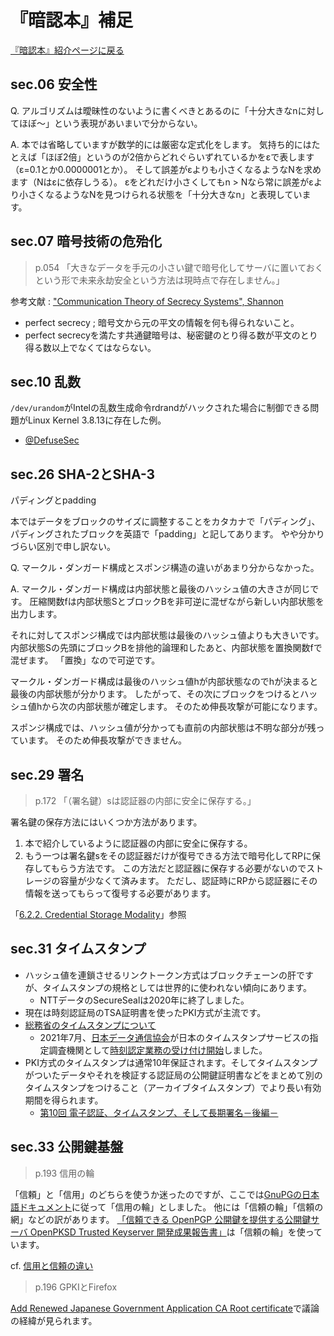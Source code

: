 # 『暗認本』補足

[『暗認本』紹介ページに戻る](https://herumi.github.io/anninbon/)

## sec.06 安全性
Q. アルゴリズムは曖昧性のないように書くべきとあるのに「十分大きなnに対してほぼ～」という表現があいまいで分からない。

A. 本では省略していますが数学的には厳密な定式化をします。
気持ち的にはたとえば「ほぼ2倍」というのが2倍からどれぐらいずれているかをεで表します（ε=0.1とか0.0000001とか）。
そして誤差がεよりも小さくなるようなNを求めます（Nはεに依存しうる）。
εをどれだけ小さくしてもn > Nなら常に誤差がεより小さくなるようなNを見つけられる状態を「十分大きなn」と表現しています。

## sec.07 暗号技術の危殆化

>p.054 「大きなデータを手元の小さい鍵で暗号化してサーバに置いておくという形で未来永劫安全という方法は現時点で存在しません。」

参考文献 : ["Communication Theory of Secrecy Systems", Shannon](http://netlab.cs.ucla.edu/wiki/files/shannon1949.pdf)

- perfect secrecy ; 暗号文から元の平文の情報を何も得られないこと。
- perfect secrecyを満たす共通鍵暗号は、秘密鍵のとり得る数が平文のとり得る数以上でなくてはならない。

## sec.10 乱数
`/dev/urandom`がIntelの乱数生成命令rdrandがハックされた場合に制御できる問題がLinux Kernel 3.8.13に存在した例。
- [@DefuseSec](https://twitter.com/DefuseSec/status/408975222163795969)

## sec.26 SHA-2とSHA-3

パディングとpadding

本ではデータをブロックのサイズに調整することをカタカナで「パディング」、パディングされたブロックを英語で「padding」と記してあります。
やや分かりづらい区別で申し訳ない。

Q. マークル・ダンガード構成とスポンジ構造の違いがあまり分からなかった。

A. マークル・ダンガード構成は内部状態と最後のハッシュ値の大きさが同じです。
圧縮関数fは内部状態SとブロックBを非可逆に混ぜながら新しい内部状態を出力します。

それに対してスポンジ構成では内部状態は最後のハッシュ値よりも大きいです。
内部状態Sの先頭にブロックBを排他的論理和したあと、内部状態を置換関数fで混ぜます。
「置換」なので可逆です。

マークル・ダンガード構成は最後のハッシュ値hが内部状態なのでhが決まると最後の内部状態が分かります。
したがって、その次にブロックをつけるとハッシュ値hから次の内部状態が確定します。
そのため伸長攻撃が可能になります。

スポンジ構成では、ハッシュ値が分かっても直前の内部状態は不明な部分が残っています。
そのため伸長攻撃ができません。

## sec.29 署名

>p.172 「（署名鍵）sは認証器の内部に安全に保存する。」

署名鍵の保存方法にはいくつか方法があります。

1. 本で紹介しているように認証器の内部に安全に保存する。
1. もう一つは署名鍵sをその認証器だけが復号できる方法で暗号化してRPに保存してもらう方法です。
この方法だと認証器に保存する必要がないのでストレージの容量が少なくて済みます。
ただし、認証時にRPから認証器にその情報を送ってもらって復号する必要があります。

「[6.2.2. Credential Storage Modality](https://www.w3.org/TR/webauthn-3/#sctn-credential-storage-modality)」参照

## sec.31 タイムスタンプ

- ハッシュ値を連鎖させるリンクトークン方式はブロックチェーンの肝ですが、タイムスタンプの規格としては世界的に使われない傾向にあります。
  - NTTデータのSecureSealは2020年に終了しました。
- 現在は時刻認証局のTSA証明書を使ったPKI方式が主流です。
- [総務省のタイムスタンプについて](https://www.soumu.go.jp/main_sosiki/joho_tsusin/top/ninshou-law/timestamp.html)
  - 2021年7月、[日本データ通信協会](https://www.dekyo.or.jp/)が日本のタイムスタンプサービスの指定調査機関として[時刻認定業務の受け付け開始](https://www.dekyo.or.jp/tb/data/top/20210730.pdf)しました。
- PKI方式のタイムスタンプは通常10年保証されます。そしてタイムスタンプがついたデータやそれを検証する認証局の公開鍵証明書などをまとめて別のタイムスタンプをつけること（アーカイブタイムスタンプ）でより長い有効期間を得られます。
  - [第10回 電子認証、タイムスタンプ、そして長期署名－後編－](https://www.otsuka-shokai.co.jp/erpnavi/topics/column/digital-evidence/chokishomei2.html)

## sec.33 公開鍵基盤

>p.193 信用の輪

「信頼」と「信用」のどちらを使うか迷ったのですが、ここでは[GnuPGの日本語ドキュメント](https://linuxjf.osdn.jp/JFdocs/mutt-gnupg-howto/understand-validity.html)に従って「信用の輪」としました。
他には「信頼の輪」「信頼の網」などの訳があります。
[「信頼できる OpenPGP 公開鍵を提供する公開鍵サーバ OpenPKSD Trusted Keyserver 開発成果報告書」](https://www.ipa.go.jp/files/000013730.pdf)は「信頼の輪」を使っています。

cf. [信用と信頼の違い](https://www.weblio.jp/content/%E4%BF%A1%E7%94%A8%E3%81%A8%E4%BF%A1%E9%A0%BC%E3%81%AE%E9%81%95%E3%81%84)

>p.196 GPKIとFirefox

[Add Renewed Japanese Government Application CA Root certificate](https://bugzilla.mozilla.org/show_bug.cgi?id=870185)で議論の経緯が見られます。
